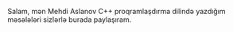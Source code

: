 Salam, mən Mehdi Aslanov C++ proqramlaşdırma dilində yazdığım məsələləri sizlərlə burada paylaşıram.
